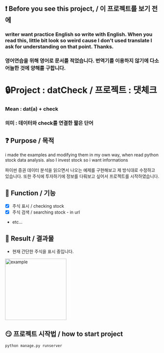 ## ❗ Before you see this project, / 이 프로젝트를 보기 전에
### writer want practice English so write with English. When you read this, little bit look so weird cause I don't used translate I ask for understanding on that point. Thanks.
### 영어연습을 위해 영어로 문서를 적었습니다. 번역기를 이용하지 않기에 다소 어눌한 것에 양해를 구합니다.

# 🔒Project : datCheck / 프로젝트 : 댓체크
### Mean : dat(a) + check
### 의미 : 데이터와 check를 연결한 짧은 단어

## ❓ Purpose / 목적
i made the examples and modifying them in my own way, when read python stock data analysis. also I invest stock so i want informations 

파이썬 증권 데이터 분석을 읽으면서 나오는 예제를 구현해보고 제 방식대로 수정하고 있습니다. 또한 주식에 투자하기에 정보를 다뤄보고 싶어서 프로젝트를 시작하였습니다.
  

## 🎁 Function / 기능
- [x] 주식 표시 / checking stock
- [x] 주식 검색 / searching stock - in url
- etc...

## 🤔 Result / 결과물
- 현재 간단한 주식을 표시 중입니다.
<img width="200" alt="example" src="https://user-images.githubusercontent.com/51693390/99922604-c20cb100-2d74-11eb-95eb-7fb20ea77136.png">

## 😏 프로젝트 시작법 / how to start project
``` python manage.py runserver ```
